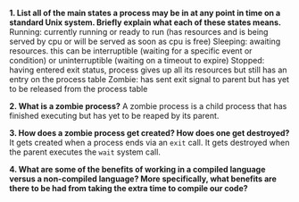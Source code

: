 **1. List all of the main states a process may be in at any point in time on a standard Unix system. Briefly explain what each of these states means.**
Running: currently running or ready to run (has resources and is being served by cpu or will be served as soon as cpu is free)
Sleeping: awaiting resources. this can be interruptible (waiting for a specific event or condition) or uninterruptible (waiting on a timeout to expire)
Stopped: having entered exit status, process gives up all its resources but still has an entry on the process table
Zombie: has sent exit signal to parent but has yet to be released from the process table

**2. What is a zombie process?**
A zombie process is a child process that has finished executing but has yet to be reaped by its parent.

**3. How does a zombie process get created? How does one get destroyed?**
It gets created when a process ends via an `exit` call. It gets destroyed when the parent executes the `wait` system call.

**4. What are some of the benefits of working in a compiled language versus a non-compiled language? More specifically, what benefits are there to be had from taking the extra time to compile our code?**
